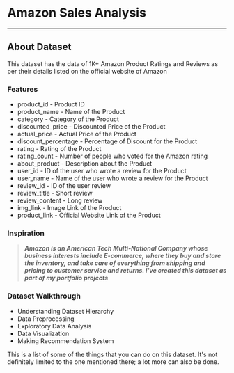 # Amazon Sales Analysis
---
## About Dataset
This dataset has the data of 1K+ Amazon Product Ratings and Reviews as per their details listed on the official website of Amazon

### Features
+ product_id - Product ID
+ product_name - Name of the Product
+ category - Category of the Product
+ discounted_price - Discounted Price of the Product
+ actual_price - Actual Price of the Product
+ discount_percentage - Percentage of Discount for the Product
+ rating - Rating of the Product
+ rating_count - Number of people who voted for the Amazon rating
+ about_product - Description about the Product
+ user_id - ID of the user who wrote a review for the Product
+ user_name - Name of the user who wrote a review for the Product
+ review_id - ID of the user review
+ review_title - Short review
+ review_content - Long review
+ img_link - Image Link of the Product
+ product_link - Official Website Link of the Product

### Inspiration
> __*Amazon is an American Tech Multi-National Company whose business interests include E-commerce, where they buy and store the inventory, and take care of everything from shipping and pricing to customer service and returns. I've created this dataset as part of my portfolio projects*__

### Dataset Walkthrough
* Understanding Dataset Hierarchy
* Data Preprocessing
* Exploratory Data Analysis
* Data Visualization
* Making Recommendation System

This is a list of some of the things that you can do on this dataset. It's not definitely limited to the one mentioned there; a lot more can also be done.
